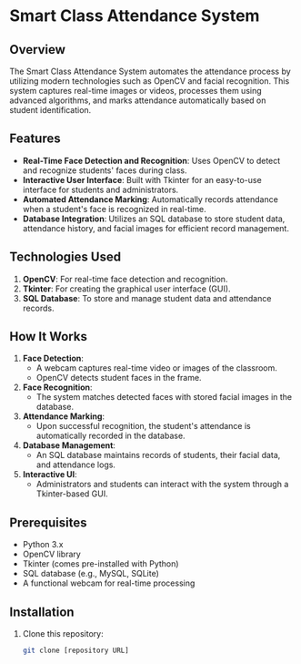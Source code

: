 # Smart Class Attendance System  

## Overview  
The Smart Class Attendance System automates the attendance process by utilizing modern technologies such as OpenCV and facial recognition. This system captures real-time images or videos, processes them using advanced algorithms, and marks attendance automatically based on student identification.  

## Features  
- **Real-Time Face Detection and Recognition**: Uses OpenCV to detect and recognize students' faces during class.  
- **Interactive User Interface**: Built with Tkinter for an easy-to-use interface for students and administrators.  
- **Automated Attendance Marking**: Automatically records attendance when a student's face is recognized in real-time.  
- **Database Integration**: Utilizes an SQL database to store student data, attendance history, and facial images for efficient record management.  

## Technologies Used  
1. **OpenCV**: For real-time face detection and recognition.  
2. **Tkinter**: For creating the graphical user interface (GUI).  
3. **SQL Database**: To store and manage student data and attendance records.  

## How It Works  
1. **Face Detection**:  
   - A webcam captures real-time video or images of the classroom.  
   - OpenCV detects student faces in the frame.  
2. **Face Recognition**:  
   - The system matches detected faces with stored facial images in the database.  
3. **Attendance Marking**:  
   - Upon successful recognition, the student's attendance is automatically recorded in the database.  
4. **Database Management**:  
   - An SQL database maintains records of students, their facial data, and attendance logs.  
5. **Interactive UI**:  
   - Administrators and students can interact with the system through a Tkinter-based GUI.  

## Prerequisites  
- Python 3.x  
- OpenCV library  
- Tkinter (comes pre-installed with Python)  
- SQL database (e.g., MySQL, SQLite)  
- A functional webcam for real-time processing  

## Installation  
1. Clone this repository:  
   ```bash  
   git clone [repository URL]  
